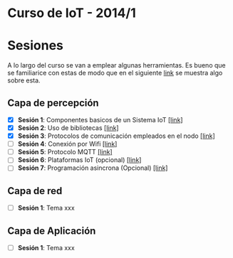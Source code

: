 # Curso de IoT - 2014/1

# Sesiones


A lo largo del curso se van a emplear algunas herramientas. Es bueno que se familiarice con estas de modo que en el siguiente [link]() se muestra algo sobre esta. 

## Capa de percepción

- [x]  **Sesión 1**: Componentes basicos de un Sistema IoT [[link]](P1/README.md)
- [x]  **Sesión 2**: Uso de bibliotecas [[link]](P2/README.md)
- [x]  **Sesión 3**: Protocolos de comunicación empleados en el nodo [[link]](P3/README.md)
- [ ]  **Sesión 4**: Conexión por Wifi [[link]](P4/README.md)
- [ ]  **Sesión 5**: Protocolo MQTT [[link]](P5/README.md)
- [ ]  **Sesión 6**: Plataformas IoT (opcional) [[link]](P6/README.md)
- [ ]  **Sesión 7**: Programación asincrona (Opcional) [[link]](P7/README.md)

## Capa de red

- [ ]  **Sesión 1**: Tema xxx

## Capa de Aplicación

- [ ]  **Sesión 1**: Tema xxx
